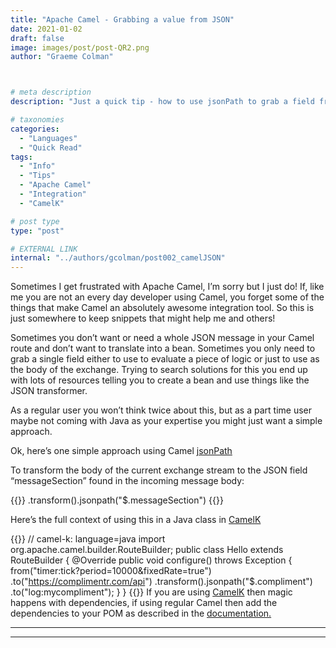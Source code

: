```yaml
---
title: "Apache Camel - Grabbing a value from JSON"
date: 2021-01-02
draft: false
image: images/post/post-QR2.png
author: "Graeme Colman"



# meta description
description: "Just a quick tip - how to use jsonPath to grab a field from a piece of JSON in Apache Camel without transforming the message into a bean."

# taxonomies
categories:
  - "Languages"
  - "Quick Read"
tags:
  - "Info"
  - "Tips"
  - "Apache Camel"
  - "Integration"
  - "CamelK"

# post type
type: "post"

# EXTERNAL LINK
internal: "../authors/gcolman/post002_camelJSON"
---
```


Sometimes I get frustrated with Apache Camel, I’m sorry but I just do! If, like me you are not an every day developer using Camel, you forget some of the things that make Camel an absolutely awesome integration tool. So this is just somewhere to keep snippets that might help me and others!

Sometimes you don’t want or need a whole JSON message in your Camel route and don’t want to translate into a bean. Sometimes you only need to grab a single field either to use to evaluate a piece of logic or just to use as the body of the exchange. Trying to search solutions for this you end up with lots of resources telling you to create a bean and use things like the JSON transformer.

As a regular user you won’t think twice about this, but as a part time user maybe not coming with Java as your expertise you might just want a simple approach. 

Ok, here’s one simple approach using Camel [jsonPath](https://camel.apache.org/components/latest/languages/jsonpath-language.html) 

To transform the body of the current exchange stream to the JSON field “messageSection” found in the incoming message body: 

{{<highlight java >}}
.transform().jsonpath("$.messageSection")
{{</highlight >}}

 Here’s the full context of using this in a Java class in [CamelK](https://camel.apache.org/camel-k/latest/)


{{<highlight java >}}
// camel-k: language=java
import org.apache.camel.builder.RouteBuilder;
public class Hello extends RouteBuilder {
    @Override
    public void configure() throws Exception {
    		from("timer:tick?period=10000&fixedRate=true")
   		.to("https://complimentr.com/api")
   		.transform().jsonpath("$.compliment")
   		.to("log:mycompliment");
    }
}
{{</highlight >}}
If you are using [CamelK](https://camel.apache.org/camel-k/latest/) then magic happens with dependencies, if using regular Camel then add the dependencies to your POM as described in the [documentation.](https://camel.apache.org/components/latest/languages/jsonpath-language.html) 

_________________________

_________________________

